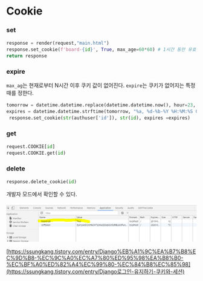 # Cookie

### set

```python
response = render(request,"main.html")
response.set_cookie(f'board-{id}', True, max_age=60*60) # 1시간 동안 유효.
return response
```



### expire

`max_ag`는 현재로부터 N시간 이후 쿠키 값이 없어진다. `expire`는 쿠키가 없어지는 특정 때를 정한다.

```python
tomorrow = datetime.datetime.replace(datetime.datetime.now(), hour=23, minute=59, second=0)
expires = datetime.datetime.strftime(tomorrow, "%a, %d-%b-%Y %H:%M:%S GMT")
 response.set_cookie(str(authuser['id']), str(id), expires =expires)
```





### get

```python
request.COOKIE[id]
request.COOKIE.get(id)
```



### delete

```python
response.delete_cookie(id)
```



개발자 모드에서 확인할 수 있다.

![img](./img/img5.png)



[https://ssungkang.tistory.com/entry/Django%EB%A1%9C%EA%B7%B8%EC%9D%B8-%EC%9C%A0%EC%A7%80%ED%95%98%EA%B8%B0-%EC%BF%A0%ED%82%A4%EC%99%80-%EC%84%B8%EC%85%98](https://ssungkang.tistory.com/entry/Django로그인-유지하기-쿠키와-세션)